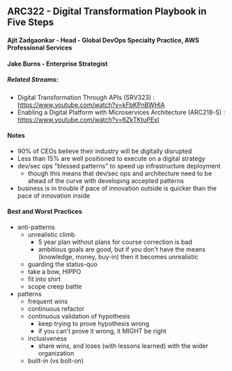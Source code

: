## ARC322 - Digital Transformation Playbook in Five Steps

#### Ajit Zadgaonkar - Head - Global DevOps Specialty Practice, AWS Professional Services
#### Jake Burns - Enterprise Strategist

##### Related Streams: 
- Digital Transformation Through APIs (SRV323) : https://www.youtube.com/watch?v=kFbKPnBWHlA
- Enabling a Digital Platform with Microservices Architecture (ARC218-S) : https://www.youtube.com/watch?v=6ZkTKtuPExI



#### Notes
- 90% of CEOs believe their industry will be digitally disrupted
- Less than 15% are well positioned to execute on a digital strategy
- dev/sec ops "blessed patterns" to speed up infrastructure deployment
	- though this means that dev/sec ops and architecture need to be ahead of the curve with developing accepted patterns
- business is in trouble if pace of innovation outside is quicker than the pace of innovation inside

#### Best and Worst Practices
- anti-patterns
	- unrealistic climb
		- 5 year plan without plans for course correction is bad
		- ambitious goals are good, but if you don't have the means (knowledge, money, buy-in) then it becomes unrealistic
	- guarding the status-quo
	- take a bow, HIPPO
	- fit into shirt
	- scope creep battle
- patterns
	- frequent wins
	- continuous refactor
	- continuous validation of hypothesis
		- keep trying to prove hypothesis wrong
		- if you can't prove it wrong, it MIGHT be right
	- inclusiveness
		- share wins, and loses (with lessons learned) with the wider organization
	- built-in (vs bolt-on)
